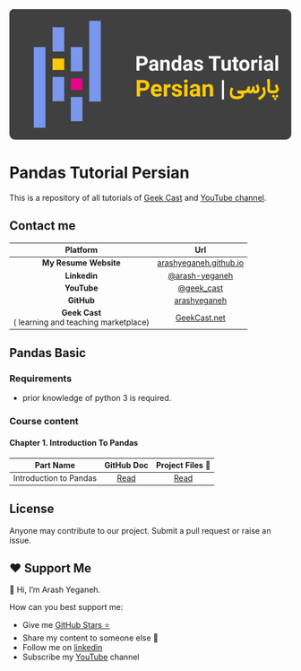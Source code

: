 ![Python-Tutorial-Persian_Arash-Yeganeh](image/header.svg) 

# Pandas Tutorial Persian

This is a repository of all tutorials of [Geek Cast](https://geekcast.net) and [YouTube channel](https://www.youtube.com/@geek_cast).



## Contact me

|                        Platform                        |                             Url                              |
| :----------------------------------------------------: | :----------------------------------------------------------: |
|                 **My Resume Website**                  |  [arashyeganeh.github.io](https://arashyeganeh.github.io/)   |
|                      **Linkedin**                      | [@arash-yeganeh](https://www.linkedin.com/in/arash-yeganeh/) |
|                      **YouTube**                       |       [@geek_cast](https://www.youtube.com/@geek_cast)       |
|                       **GitHub**                       |       [arashyeganeh](https://github.com/arashyeganeh)        |
| **Geek Cast** <br>( learning and teaching marketplace) |             [GeekCast.net](https://geekcast.net)             |



## Pandas  Basic

### Requirements

* prior knowledge of python 3 is required.



### Course content

#### Chapter 1. Introduction To Pandas

|       Part Name        |                      GitHub Doc                       |                       Project Files 📁                        |
| :--------------------: | :---------------------------------------------------: | :----------------------------------------------------------: |
| Introduction to Pandas | [Read](/pandas_basic/Chapter1.Introduction_To_Pandas) | [Read](/pandas_basic/Chapter1.Introduction_To_Pandas/project) |



## License

Anyone may contribute to our project. Submit a pull request or raise an issue.



## ❤️ Support Me

👋 Hi, I’m Arash Yeganeh.

How can you best support me:

- Give me  [GitHub Stars ⭐](https://github.com/arashyeganeh) 
- Share my content to someone else 👀
- Follow me on [linkedin](https://www.linkedin.com/in/arash-yeganeh)
- Subscribe my [YouTube](https://www.youtube.com/channel/UCUuojnAmPiklBpAeBmHE4Aw) channel
